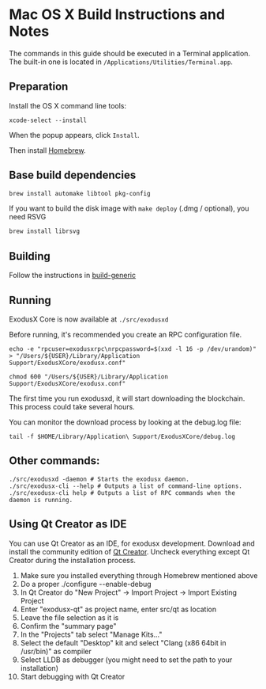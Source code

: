 Mac OS X Build Instructions and Notes
====================================
The commands in this guide should be executed in a Terminal application.
The built-in one is located in `/Applications/Utilities/Terminal.app`.

Preparation
-----------
Install the OS X command line tools:

`xcode-select --install`

When the popup appears, click `Install`.

Then install [Homebrew](https://brew.sh).

Base build dependencies
-----------------------

```bash
brew install automake libtool pkg-config
```

If you want to build the disk image with `make deploy` (.dmg / optional), you need RSVG
```bash
brew install librsvg
```

Building
--------

Follow the instructions in [build-generic](build-generic.md)

Running
-------

ExodusX Core is now available at `./src/exodusxd`

Before running, it's recommended you create an RPC configuration file.

    echo -e "rpcuser=exodusxrpc\nrpcpassword=$(xxd -l 16 -p /dev/urandom)" > "/Users/${USER}/Library/Application Support/ExodusXCore/exodusx.conf"

    chmod 600 "/Users/${USER}/Library/Application Support/ExodusXCore/exodusx.conf"

The first time you run exodusxd, it will start downloading the blockchain. This process could take several hours.

You can monitor the download process by looking at the debug.log file:

    tail -f $HOME/Library/Application\ Support/ExodusXCore/debug.log

Other commands:
-------

    ./src/exodusxd -daemon # Starts the exodusx daemon.
    ./src/exodusx-cli --help # Outputs a list of command-line options.
    ./src/exodusx-cli help # Outputs a list of RPC commands when the daemon is running.

Using Qt Creator as IDE
------------------------
You can use Qt Creator as an IDE, for exodusx development.
Download and install the community edition of [Qt Creator](https://www.qt.io/download/).
Uncheck everything except Qt Creator during the installation process.

1. Make sure you installed everything through Homebrew mentioned above
2. Do a proper ./configure --enable-debug
3. In Qt Creator do "New Project" -> Import Project -> Import Existing Project
4. Enter "exodusx-qt" as project name, enter src/qt as location
5. Leave the file selection as it is
6. Confirm the "summary page"
7. In the "Projects" tab select "Manage Kits..."
8. Select the default "Desktop" kit and select "Clang (x86 64bit in /usr/bin)" as compiler
9. Select LLDB as debugger (you might need to set the path to your installation)
10. Start debugging with Qt Creator
